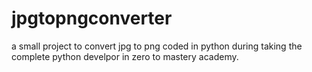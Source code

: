 # jpgtopngconverter
a small project to convert jpg to png coded in python during taking the complete python develpor in zero to mastery academy.
